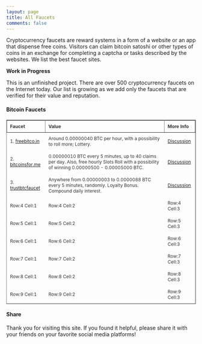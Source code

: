 ```yaml
---
layout: page
title: All Faucets
comments: false
---
```


Cryptocurrency faucets are reward systems in a form of a website or an app that dispense free coins. Visitors can claim bitcoin satoshi or other types of coins in an exchange for completing a captcha or tasks described by the websites. We list the best faucet sites.

**Work in Progress**

This is an unfinished project. There are over 500 cryptocurrency faucets on the Internet today. Our list is growing as we add only the faucets that are verified for their value and reputation.

#### Bitcoin Faucets

<style type="text/css">
.tftable {font-size:12px;color:#333333; width:100%;border-width: 1px; border-collapse: collapse;}
.tftable th {font-size:12px; border-width: 1px;padding: 8px;border-style: solid; text-align:left;}
.tftable td {font-size:12px; border-width: 1px;padding: 8px;border-style: solid;border-color: #fffefc;}
</style>

<table class="tftable" border="1">

<tr><th>Faucet</th><th>Value</th><th>More Info</th></tr>

<tr><td>1. <a href="http://bit.ly/www-freebitcoin" target="_blank">freebitco.in</a></td>
<td>Around 0.00000040 BTC per hour, with a possibility to roll more; Lottery.</td>
<td><a href="/freebitco.in">Discussion</a></td></tr>

<tr><td>2. <a href="http://bit.ly/www-bitcoinsfor-me" target="_blank">bitcoinsfor.me</a></td>
<td>0.00000010 BTC every 5 minutes, up to 40 claims per day. Also, free hourly Slots Roll with a possibility of winning 0.00000500 - 0.00005000 BTC.</td>
<td><a href="/bitcoinsfor.me">Discussion</a></td></tr>

<tr><td>3. <a href="http://bit.ly/www-trustbtcfaucet" target="_blank">trustbtcfaucet</a></td><td>Anywhere from 0.00000003 to 0.0000088 BTC every 5 minutes, randomly. Loyalty Bonus. Compound daily interest.</td>
<td><a href="/trustbtcfaucet.com">Discussion</a></td></tr>

<tr><td>Row:4 Cell:1</td><td>Row:4 Cell:2</td><td>Row:4 Cell:3</td></tr>
<tr><td>Row:5 Cell:1</td><td>Row:5 Cell:2</td><td>Row:5 Cell:3</td></tr>
<tr><td>Row:6 Cell:1</td><td>Row:6 Cell:2</td><td>Row:6 Cell:3</td></tr>
<tr><td>Row:7 Cell:1</td><td>Row:7 Cell:2</td><td>Row:7 Cell:3</td></tr>
<tr><td>Row:8 Cell:1</td><td>Row:8 Cell:2</td><td>Row:8 Cell:3</td></tr>
<tr><td>Row:9 Cell:1</td><td>Row:9 Cell:2</td><td>Row:9 Cell:3</td></tr>
</table>

#### Share

Thank you for visiting this site. If you found it helpful, please share it with your friends on your favorite social media platforms!
